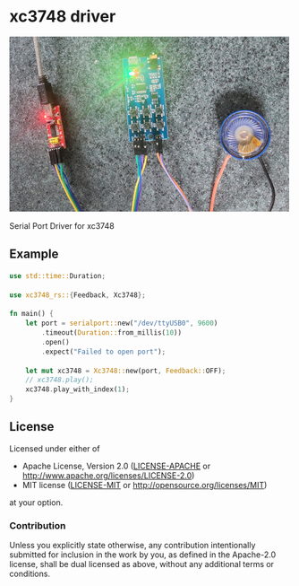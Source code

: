 # xc3748 driver

![xc3748 with speaker and FT232 Serial UART](xc3748.jpg?raw=true)

Serial Port Driver for xc3748

## Example

```rust
use std::time::Duration;

use xc3748_rs::{Feedback, Xc3748};

fn main() {
    let port = serialport::new("/dev/ttyUSB0", 9600)
        .timeout(Duration::from_millis(10))
        .open()
        .expect("Failed to open port");

    let mut xc3748 = Xc3748::new(port, Feedback::OFF);
    // xc3748.play();
    xc3748.play_with_index(1);
}
```

## License

Licensed under either of

- Apache License, Version 2.0 ([LICENSE-APACHE](LICENSE-APACHE) or
  http://www.apache.org/licenses/LICENSE-2.0)
- MIT license ([LICENSE-MIT](LICENSE-MIT) or http://opensource.org/licenses/MIT)

at your option.

### Contribution

Unless you explicitly state otherwise, any contribution intentionally submitted for inclusion in the
work by you, as defined in the Apache-2.0 license, shall be dual licensed as above, without any
additional terms or conditions.